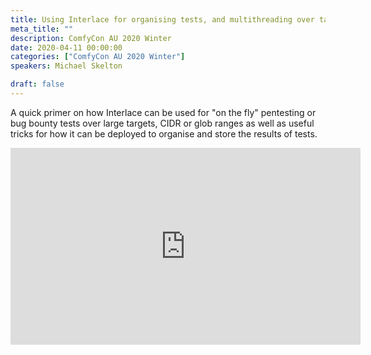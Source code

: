 ```yaml
---
title: Using Interlace for organising tests, and multithreading over targets
meta_title: ""
description: ComfyCon AU 2020 Winter
date: 2020-04-11 00:00:00
categories: ["ComfyCon AU 2020 Winter"]
speakers: Michael Skelton

draft: false
---
```

A quick primer on how Interlace can be used for "on the fly" pentesting or bug bounty tests over large targets, CIDR or glob ranges as well as useful tricks for how it can be deployed to organise and store the results of tests.

<iframe width="560" height="315" src="https://www.youtube.com/embed/vPnKFgjhlRg?si=m9OXWlDTmr3YOTN7" title="YouTube video player" frameborder="0" allow="accelerometer; autoplay; clipboard-write; encrypted-media; gyroscope; picture-in-picture; web-share" allowfullscreen></iframe>